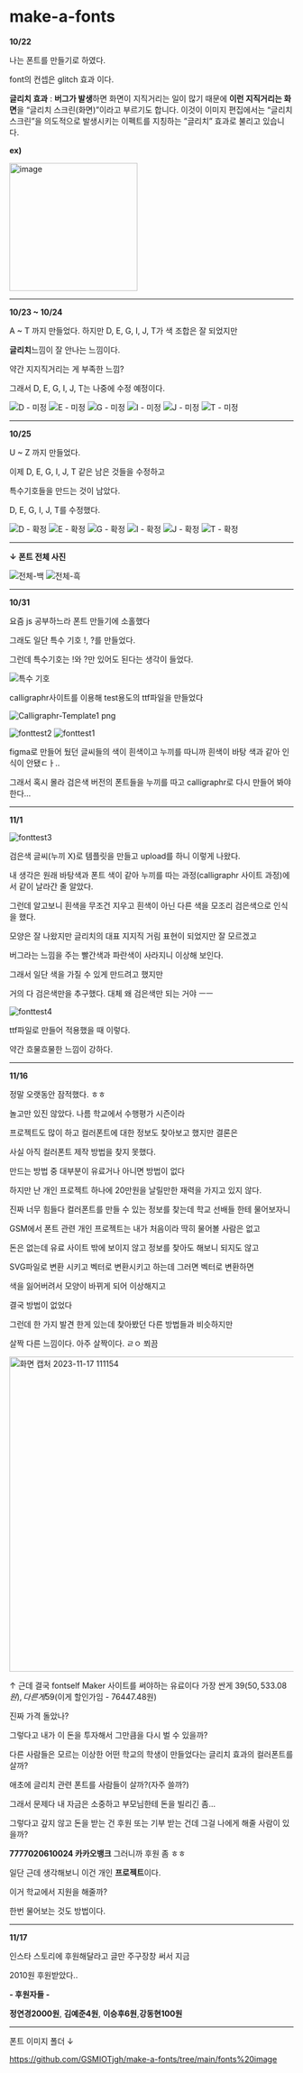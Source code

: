 # make-a-fonts
>>
**10/22**

나는 폰트를 만들기로 하였다.

font의 컨셉은 glitch 효과 이다.

**글리치 효과** : **버그가 발생**하면 화면이 지직거리는 
일이 많기 때문에 **이런 지직거리는 화면**을 
“글리치 스크린(화면)”이라고 부르기도 합니다. 
이것이 이미지 편집에서는 “글리치 스크린”을
의도적으로 발생시키는 이펙트를 지칭하는 
”글리치” 효과로 불리고 있습니다.

**ex)**


<img width="227" alt="image" src="https://github.com/GSMIOTjgh/make-a-fonts/assets/132252115/31e5f093-d882-4be6-833d-38cee50a3480">

________________________________________________________________________________

**10/23 ~ 10/24**


A ~ T 까지 만들었다.
하지만 D, E, G, I, J, T가 색 조합은 잘 되었지만

**글리치**느낌이 잘 안나는 느낌이다. 

약간 지지직거리는 게 부족한 느낌?

그래서 D, E, G, I, J, T는 나중에 수정 예정이다.

![D - 미정](https://github.com/GSMIOTjgh/make-a-fonts/assets/132252115/e449c152-7e1c-4143-8b84-2ddaccc0c17a)
![E - 미정](https://github.com/GSMIOTjgh/make-a-fonts/assets/132252115/72ee6c05-06c5-4fc2-b36e-16e47c498c9f)
![G - 미정](https://github.com/GSMIOTjgh/make-a-fonts/assets/132252115/c8a23feb-2bd7-4055-b9cd-654db8d4f602)
![I - 미정](https://github.com/GSMIOTjgh/make-a-fonts/assets/132252115/06f05903-6b28-44c8-872a-e0010d5bda0d)
![J - 미정](https://github.com/GSMIOTjgh/make-a-fonts/assets/132252115/7ddf7927-e0cc-4805-a559-58108b77d76a)
![T - 미정](https://github.com/GSMIOTjgh/make-a-fonts/assets/132252115/23da6a4c-7d5b-44ad-9f13-81e2c8cfeb33)

_____________________________________________________________________________________

**10/25**

U ~ Z 까지 만들었다.

이제 D, E, G, I, J, T 같은 남은 것들을 수정하고

특수기호들을 만드는 것이 남았다.

D, E, G, I, J, T를 수정했다.

![D - 확정](https://github.com/GSMIOTjgh/make-a-fonts/assets/132252115/ea716a06-749d-43ee-918d-0a96595cdf0a)
![E - 확정](https://github.com/GSMIOTjgh/make-a-fonts/assets/132252115/097ba08a-468b-4a6d-a2e6-5e053062b8bd)
![G - 확정](https://github.com/GSMIOTjgh/make-a-fonts/assets/132252115/6e0a58bd-be1c-47f1-a550-b3b6b9cf1f12)
![I - 확정](https://github.com/GSMIOTjgh/make-a-fonts/assets/132252115/0ae738db-ef4c-4f5c-bb64-b74d8cffa3c6)
![J - 확정](https://github.com/GSMIOTjgh/make-a-fonts/assets/132252115/3480f1d4-cd66-402e-bfdd-b4639ab383b6)
![T - 확정](https://github.com/GSMIOTjgh/make-a-fonts/assets/132252115/f8188c04-8d06-4bb7-a06d-6659e476196a)
_____________________________________________________________________________________

**↓ 폰트 전체 사진**

![전체-백](https://github.com/GSMIOTjgh/make-a-fonts/assets/132252115/8e264524-2e8c-4eb9-8c6f-2525780b7b66)
![전체-흑](https://github.com/GSMIOTjgh/make-a-fonts/assets/132252115/eb3a9c49-f1f5-4549-abaf-87dfd62642a1)

_____________________________________________________________________________________

**10/31**


요즘 js 공부하느라 폰트 만들기에 소홀했다

그래도 일단 특수 기호 !, ?를 만들었다.

그런데 특수기호는 !와 ?만 있어도 된다는 생각이 들었다.


![특수 기호](https://github.com/GSMIOTjgh/make-a-fonts/assets/132252115/a625b782-abd2-459a-83db-31006de5eb48)

calligraphr사이트를 이용해 test용도의 ttf파일을 만들었다

![Calligraphr-Template1 png](https://github.com/GSMIOTjgh/make-a-fonts/assets/132252115/45730c2e-cc53-4a8b-b19b-bd632d6e2192)


![fonttest2](https://github.com/GSMIOTjgh/make-a-fonts/assets/132252115/8e947006-c7c2-49ef-bcff-2646280d1871)
![fonttest1](https://github.com/GSMIOTjgh/make-a-fonts/assets/132252115/a3b5e424-dc36-406f-be64-25d5b7b6100a)

figma로 만들어 뒀던 글씨들의 색이 흰색이고 누끼를 따니까
흰색이 바탕 색과 같아 인식이 안됐ㄷㅏ..

그래서 혹시 몰라 검은색 버전의 폰트들을 누끼를 따고 calligraphr로 다시 만들어 봐야한다...
_____________________________________________________________________________________


**11/1**

![fonttest3](https://github.com/GSMIOTjgh/make-a-fonts/assets/132252115/1ab5c685-7ec9-422f-9374-bf909b7b779e)

검은색 글씨(누끼 X)로 템플릿을 만들고 upload를 하니 이렇게 나왔다.

내 생각은 원래 바탕색과 폰트 색이 같아 누끼를 따는 과정(calligraphr 사이트 과정)에서 같이 날라간 줄 알았다.

그런데 알고보니 흰색을 무조건 지우고 흰색이 아닌 다른 색을 모조리 검은색으로 인식을 했다.

모양은 잘 나왔지만 글리치의 대표 지지직 거림 표현이 되었지만 잘 모르겠고

버그라는 느낌을 주는 빨간색과 파란색이 사라지니 이상해 보인다.

그래서 일단 색을 가질 수 있게 만드려고 했지만

거의 다 검은색만을 추구했다. 대체 왜 검은색만 되는 거야 ㅡㅡ

![fonttest4](https://github.com/GSMIOTjgh/make-a-fonts/assets/132252115/260e4968-a5b7-4479-9dca-5a20599922ff)

ttf파일로 만들어 적용했을 때 이렇다.

약간 흐물흐물한 느낌이 강하다.
________________________________________________________________________________________

**11/16**

정말 오랫동안 잠적했다. ㅎㅎ

놀고만 있진 않았다. 나름 학교에서 수행평가 시즌이라

프로젝트도 많이 하고 컬러폰트에 대한 정보도 찾아보고 했지만 결론은

사실 아직 컬러폰트 제작 방법을 찾지 못했다.

만드는 방법 중 대부분이 유료거나 아니면 방법이 없다

하지만 난 개인 프로젝트 하나에 20만원을 날릴만한 재력을 가지고 있지 않다.

진짜 너무 힘들다 컬러폰트를 만들 수 있는 정보를 찾는데 학교 선배들 한테 물어보자니

GSM에서 폰트 관련 개인 프로젝트는 내가 처음이라 딱히 물어볼 사람은 없고

돈은 없는데 유료 사이트 밖에 보이지 않고 정보를 찾아도 해보니 되지도 않고

SVG파일로 변환 시키고 벡터로 변환시키고 하는데 그러면 벡터로 변환하면

색을 잃어버려서 모양이 바뀌게 되어 이상해지고

결국 방법이 없었다

그런데 한 가지 발견 한게 있는데 찾아봤던 다른 방법들과 비슷하지만

살짝 다른 느낌이다. 아주 살짝이다. ㄹㅇ 쬐끔

<img width="559" alt="화면 캡처 2023-11-17 111154" src="https://github.com/GSMIOTjgh/make-a-fonts/assets/132252115/5a9f444f-0ccb-4d9b-b2fd-6ddb8410166c">

↑ 근데 결국 fontself Maker 사이트를 써야하는 유료이다 가장 싼게 39$(50,533.08원), 다른 게 59$(이게 할인가임 - 76447.48원)

진짜 가격 돌았나?

그렇다고 내가 이 돈을 투자해서 그만큼을 다시 벌 수 있을까?

다른 사람들은 모르는 이상한 어떤 학교의 학생이 만들었다는 글리치 효과의 컬러폰트를 살까?

애초에 글리치 관련 폰트를 사람들이 살까?(자주 쓸까?)

그래서 문제다 내 자금은 소중하고 부모님한테 돈을 빌리긴 좀...

그렇다고 갚지 않고 돈을 받는 건 후원 또는 기부 받는 건데 그걸 나에게 해줄 사람이 있을까?

**7777020610024 카카오뱅크** 그러니까 후원 좀 ㅎㅎ

일단 근데 생각해보니 이건 개인 **프로젝트**이다.

이거 학교에서 지원을 해줄까?

한번 물어보는 것도 방법이다.

______________________________________________________________________________________

**11/17**

인스타 스토리에 후원해달라고 글만 주구장창 써서 지금

2010원 후원받았다..

**- 후원자들 -**

**정연경2000원**, **김예준4원**, **이승후6원**,**강동현100원**
_______________________________________________________________________________________

폰트 이미지 폴더 ↓

https://github.com/GSMIOTjgh/make-a-fonts/tree/main/fonts%20image
